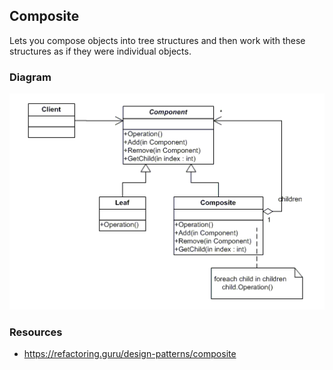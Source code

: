 ## Composite

Lets you compose objects into tree structures and then work with these structures as if they were individual objects.

### Diagram
![image info](./Composite_UML.png)

### Resources
* https://refactoring.guru/design-patterns/composite
